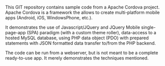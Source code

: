 This GIT repository contains sample code from a Apache Cordova project. Apache Cordova is a framework the allows to create multi-platform mobile apps (Android, iOS, WindowsPhone, etc.).

It demonstrates the use of Javascript/JQuery and JQuery Mobile single-page-app (SPA) paradigm (with a custom theme roller), data-access to a hosted MySQL database, using PHP data object (PDO) with prepared statements with JSON formatted data transfer to/from the PHP backend.

The code can be run from a webserver, but is not meant to be a complete ready-to-use app. It merely demonstrates the techniques mentioned.
